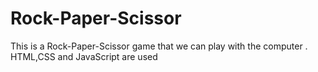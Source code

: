 # Rock-Paper-Scissor
This is a Rock-Paper-Scissor game that we can play with the computer .
HTML,CSS and JavaScript are used
